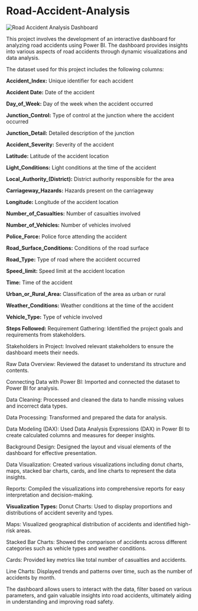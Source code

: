 # Road-Accident-Analysis
![Road Accident Analysis Dashboard](https://github.com/user-attachments/assets/e0e6e8a4-db24-417e-8b0b-814b4500c810)


This project involves the development of an interactive dashboard for analyzing road accidents using Power BI. The dashboard provides insights into various aspects of road accidents through dynamic visualizations and data analysis.

The dataset used for this project includes the following columns:

**Accident_Index:** Unique identifier for each accident

**Accident Date:** Date of the accident

**Day_of_Week:** Day of the week when the accident occurred

**Junction_Control:** Type of control at the junction where the accident occurred

**Junction_Detail:** Detailed description of the junction

**Accident_Severity:** Severity of the accident

**Latitude:** Latitude of the accident location

**Light_Conditions:** Light conditions at the time of the accident

**Local_Authority_(District):** District authority responsible for the area

**Carriageway_Hazards:** Hazards present on the carriageway

**Longitude:** Longitude of the accident location

**Number_of_Casualties:** Number of casualties involved

**Number_of_Vehicles:** Number of vehicles involved

**Police_Force:** Police force attending the accident

**Road_Surface_Conditions:** Conditions of the road surface

**Road_Type:** Type of road where the accident occurred

**Speed_limit:** Speed limit at the accident location

**Time:** Time of the accident

**Urban_or_Rural_Area:** Classification of the area as urban or rural

**Weather_Conditions:** Weather conditions at the time of the accident

**Vehicle_Type:** Type of vehicle involved




**Steps Followed:**
Requirement Gathering: Identified the project goals and requirements from stakeholders.

Stakeholders in Project: Involved relevant stakeholders to ensure the dashboard meets their needs.

Raw Data Overview: Reviewed the dataset to understand its structure and contents.

Connecting Data with Power BI: Imported and connected the dataset to Power BI for analysis.

Data Cleaning: Processed and cleaned the data to handle missing values and incorrect data types.

Data Processing: Transformed and prepared the data for analysis.

Data Modeling (DAX): Used Data Analysis Expressions (DAX) in Power BI to create calculated columns and measures for deeper insights.

Background Design: Designed the layout and visual elements of the dashboard for effective presentation.

Data Visualization: Created various visualizations including donut charts, maps, stacked bar charts, cards, and line charts to represent the data insights.

Reports: Compiled the visualizations into comprehensive reports for easy interpretation and decision-making.




**Visualization Types:**
Donut Charts: Used to display proportions and distributions of accident severity and types.

Maps: Visualized geographical distribution of accidents and identified high-risk areas.

Stacked Bar Charts: Showed the comparison of accidents across different categories such as vehicle types and weather conditions.

Cards: Provided key metrics like total number of casualties and accidents.

Line Charts: Displayed trends and patterns over time, such as the number of accidents by month.


The dashboard allows users to interact with the data, filter based on various parameters, and gain valuable insights into road accidents, ultimately aiding in understanding and improving road safety.
